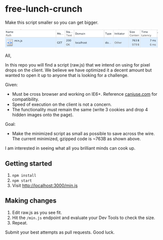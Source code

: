 # free-lunch-crunch
Make this script smaller so you can get bigger.

![alt tag](https://raw.githubusercontent.com/n8io/free-lunch-crunch/master/crunched.png)

All,

In this repo you will find a script (raw.js) that we intend on using for pixel drops on the client. We believe we have optimized it a decent amount but wanted to open it up to anyone that is looking for a challenge.

Given:
* Must be cross browser and working on IE6+. Reference [caniuse.com](http://caniuse.com) for compatibility.
* Speed of execution on the client is not a concern.
* The functionality must remain the same (write 3 cookies and drop 4 hidden images onto the page).

Goal:
* Make the minimized script as small as possible to save across the wire. The current minimized, gzipped code is ~763B as shown above.

I am interested in seeing what all you brilliant minds can cook up.

## Getting started
1. `npm install`
2. `npm start`
3. Visit [http://localhost:3000/min.js](http://localhost:3000/min.js)

## Making changes
1. Edit raw.js as you see fit.
2. Hit the `/min.js` endpoint and evaluate your Dev Tools to check the size.
3. Repeat.

Submit your best attempts as pull requests. Good luck.